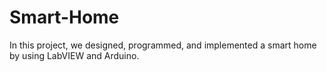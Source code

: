 # Smart-Home
In this project, we designed, programmed, and implemented a smart home by using LabVIEW and Arduino.
